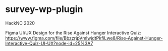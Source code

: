 # survey-wp-plugin
HackNC 2020 

Figma UI/UX Design for the Rise Against Hunger Interactive Quiz: 
https://www.figma.com/file/BbzzrjpVmlwjdtPkfiLwe8/Rise-Against-Hunger-Interactive-Quiz-UI-UX?node-id=25%3A7
